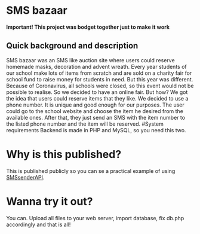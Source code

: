 # SMS bazaar
**Important! This project was bodget together just to make it work**
## Quick background and description
SMS bazaar was an SMS like auction site where users could reserve homemade masks, decoration and advent wreath. Every year students of our school make lots of items from scratch and are sold on a charity fair for school fund to raise money for students in need. But this year was different. Because of Coronavirus, all schools were closed, so this event would not be possible to realise. So we decided to have an online fair. But how?
We got the idea that users could reserve items that they like. We decided to use a phone number. It is unique and good enough for our purposes. The user could go to the school website and choose the item he desired from the available ones. After that, they just send an SMS with the item number to the listed phone number and the item will be reserved.
#System requirements
Backend is made in PHP and MySQL, so you need this two.
# Why is this published?
This is published publicly so you can se a practical example of using [SMSsenderAPI](https://github.com/nikigre/SMSsenderAPI "SMSsenderAPI").
# Wanna try it out?
You can. Upload all files to your web server, import database, fix db.php accordingly and that is all!
